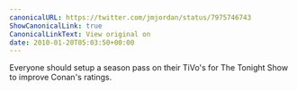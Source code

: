 ```yaml
---
canonicalURL: https://twitter.com/jmjordan/status/7975746743
ShowCanonicalLink: true
CanonicalLinkText: View original on
date: 2010-01-20T05:03:50+00:00
---
```

Everyone should setup a season pass on their TiVo's for The Tonight Show to improve Conan's ratings.